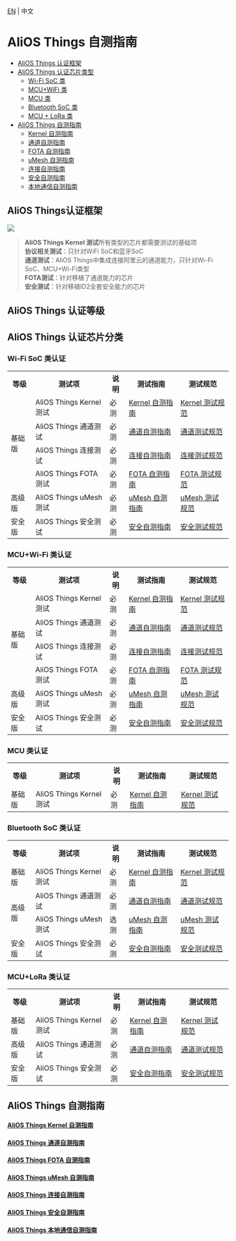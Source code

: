 [EN](Manual) | 中文

# AliOS Things 自测指南

* [AliOS Things 认证框架](#framework)
* [AliOS Things 认证芯片类型](#chip)
  * [Wi-Fi SoC 类](#chip-wifi-soc)
  * [MCU+WiFi 类](#chip-mcu-wifi)
  * [MCU 类](#chip-mcu)
  * [Bluetooth SoC 类](#chip-bluetooth-soc)
  * [MCU + LoRa 类](#chip-mcu-lora)
* [AliOS Things 自测指南](#manual)
  * [Kernel 自测指南](Manual-API)
  * [通道自测指南](Manual-Channel)
  * [FOTA 自测指南](Manual-FOTA)
  * [uMesh 自测指南](Manual-uMesh)
  * [连接自测指南](Manual-Network)
  * [安全自测指南](Manual-Security)
  * [本地通信自测指南](Manual-Local)

<a id="framework"></a>
## AliOS Things认证框架
![](assets/certificate_framework.png)

> **AliOS Things Kernel 测试**所有类型的芯片都需要测试的基础项  
> **协议相关测试**：只针对WiFi SoC和蓝牙SoC  
> **通道测试**：AliOS Things中集成连接阿里云的通道能力，只针对Wi-Fi SoC、MCU+Wi-Fi类型  
> **FOTA测试**：针对移植了通道能力的芯片  
> **安全测试**：针对移植ID2全套安全能力的芯片

<a id="level"></a>
## AliOS Things 认证等级


<a id="chip"></a>
## AliOS Things 认证芯片分类

<a id="chip-wifi-soc"></a>
### Wi-Fi SoC 类认证
<table>
  <tr>
    <th>等级</th>
    <th>测试项</th>
    <th>说明</th>
    <th>测试指南</th>
    <th>测试规范</th>
  </tr>
  <tr>
    <td rowspan="4">基础版</td>
    <td>AliOS Things Kernel 测试</td>
    <td>必测</td>
    <td><a href="Manual-API">Kernel 自测指南</a></td>
    <td><a href="Docs-API">Kernel 测试规范</a></td>
  </tr>
  <tr>
    <td>AliOS Things 通道测试</td>
    <td>必测</td>
    <td><a href="Manual-Channel">通道自测指南</a></td>
    <td><a href="Docs-Channel">通道测试规范</a></td>
  </tr>
  <tr>
    <td>AliOS Things 连接测试</td>
    <td>必测</td>
    <td><a href="Manual-Network">连接自测指南</a></td>
    <td><a href="Docs-Network">连接测试规范</a></td>
  </tr>
  <tr>
    <td>AliOS Things FOTA 测试</td>
    <td>必测</td>
    <td><a href="Manual-FOTA">FOTA 自测指南</a></td>
    <td><a href="Docs-FOTA">FOTA 测试规范</a></td>
  </tr>
  <tr>
    <td rowspan="1">高级版</td>
    <td>AliOS Things uMesh 测试</td>
    <td>必测</td>
    <td><a href="Manual-uMesh">uMesh 自测指南</a></td>
    <td><a href="Docs-uMesh">uMesh 测试规范</a></td>
  </tr>
  <tr>
    <td rowspan="1">安全版</td>
    <td>AliOS Things 安全测试</td>
    <td>必测</td>
    <td><a href="Manual-Security">安全自测指南</a></td>
    <td><a href="Docs-Security">安全测试规范</a></td>
  </tr>
  <tr>
  <tr>
</table>

<a id="chip-mcu-wifi"></a>
### MCU+Wi-Fi 类认证
<table>
  <tr>
    <th>等级</th>
    <th>测试项</th>
    <th>说明</th>
    <th>测试指南</th>
    <th>测试规范</th>
  </tr>
  <tr>
    <td rowspan="4">基础版</td>
    <td>AliOS Things Kernel 测试</td>
    <td>必测</td>
    <td><a href="Manual-API">Kernel 自测指南</a></td>
    <td><a href="Docs-API">Kernel 测试规范</a></td>
  </tr>
  <tr>
    <td>AliOS Things 通道测试</td>
    <td>必测</td>
    <td><a href="Manual-Channel">通道自测指南</a></td>
    <td><a href="Docs-Channel">通道测试规范</a></td>
  </tr>
  <tr>
    <td>AliOS Things 连接测试</td>
    <td>必测</td>
    <td><a href="Manual-Network">连接自测指南</a></td>
    <td><a href="Docs-Network">连接测试规范</a></td>
  </tr>
  <tr>
    <td>AliOS Things FOTA 测试</td>
    <td>必测</td>
    <td><a href="Manual-FOTA">FOTA 自测指南</a></td>
    <td><a href="Docs-FOTA">FOTA 测试规范</a></td>
  </tr>
  <tr>
    <td rowspan="1">高级版</td>
    <td>AliOS Things uMesh 测试</td>
    <td>必测</td>
    <td><a href="Manual-uMesh">uMesh 自测指南</a></td>
    <td><a href="Docs-uMesh">uMesh 测试规范</a></td>
  </tr>
  <tr>
    <td rowspan="1">安全版</td>
    <td>AliOS Things 安全测试</td>
    <td>必测</td>
    <td><a href="Manual-Security">安全自测指南</a></td>
    <td><a href="Docs-Security">安全测试规范</a></td>
  </tr>
  <tr>
  <tr>
</table>


<a id="chip-mcu"></a>
### MCU 类认证
<table>
  <tr>
    <th>等级</th>
    <th>测试项</th>
    <th>说明</th>
    <th>测试指南</th>
    <th>测试规范</th>
  </tr>
  <tr>
    <td rowspan="1">基础版</td>
    <td>AliOS Things Kernel 测试</td>
    <td>必测</td>
    <td><a href="Manual-API">Kernel 自测指南</a></td>
    <td><a href="Docs-API">Kernel 测试规范</a></td>
  </tr>
</table>

<a id="chip-bluetooth-soc"></a>
### Bluetooth SoC 类认证
<table>
  <tr>
    <th>等级</th>
    <th>测试项</th>
    <th>说明</th>
    <th>测试指南</th>
    <th>测试规范</th>
  </tr>
  <tr>
    <td rowspan="1">基础版</td>
    <td>AliOS Things Kernel 测试</td>
    <td>必测</td>
    <td><a href="Manual-API">Kernel 自测指南</a></td>
    <td><a href="Docs-API">Kernel 测试规范</a></td>
  </tr>
  <tr>
    <td rowspan="2">高级版</td>
    <td>AliOS Things 通道测试</td>
    <td>必测</td>
    <td><a href="Manual-Channel">通道自测指南</a></td>
    <td><a href="Docs-Channel">通道测试规范</a></td>
  </tr>
  <tr>
    <td>AliOS Things uMesh 测试</td>
    <td>选测</td>
    <td><a href="Manual-uMesh">uMesh 自测指南</a></td>
    <td><a href="Docs-uMesh">uMesh 测试规范</a></td>
  </tr>
  <tr>
    <td rowspan="1">安全版</td>
    <td>AliOS Things 安全测试</td>
    <td>必测</td>
    <td><a href="Manual-Security">安全自测指南</a></td>
    <td><a href="Docs-Security">安全测试规范</a></td>
  </tr>
</table>

<a id="chip-mcu-lora"></a>
### MCU+LoRa 类认证
<table>
  <tr>
    <th>等级</th>
    <th>测试项</th>
    <th>说明</th>
    <th>测试指南</th>
    <th>测试规范</th>
  </tr>
  <tr>
    <td rowspan="1">基础版</td>
    <td>AliOS Things Kernel 测试</td>
    <td>必测</td>
    <td><a href="Manual-API">Kernel 自测指南</a></td>
    <td><a href="Docs-API">Kernel 测试规范</a></td>
  </tr>
  <tr>
    <td rowspan="1">高级版</td>
    <td>AliOS Things 通道测试</td>
    <td>必测</td>
    <td><a href="Manual-Channel">通道自测指南</a></td>
    <td><a href="Docs-Channel">通道测试规范</a></td>
  </tr>
  <tr>
    <td rowspan="1">安全版</td>
    <td>AliOS Things 安全测试</td>
    <td>必测</td>
    <td><a href="Manual-Security">安全自测指南</a></td>
    <td><a href="Docs-Security">安全测试规范</a></td>
  </tr>
</table>

<a id="manual"></a>
## AliOS Things 自测指南
#### [AliOS Things Kernel 自测指南](Manual-API)
#### [AliOS Things 通道自测指南](Manual-Channel)
#### [AliOS Things FOTA 自测指南](Manual-FOTA)
#### [AliOS Things uMesh 自测指南](Manual-uMesh)
#### [AliOS Things 连接自测指南](Manual-Network)
#### [AliOS Things 安全自测指南](Manual-Security)
#### [AliOS Things 本地通信自测指南](Manual-Local)
